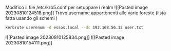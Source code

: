 Modifico il file /etc/krb5.conf per setuppare i realm
![[Pasted image 20230810124518.png]]
Trovo username appartenenti alle varie foreste (lista fatta usando gli schemi )
```bash
kerbrute userenum -d essos.local --dc 192.168.56.12 user.txt
```
![[Pasted image 20230810125834.png]]
![[Pasted image 20230810154111.png]]
